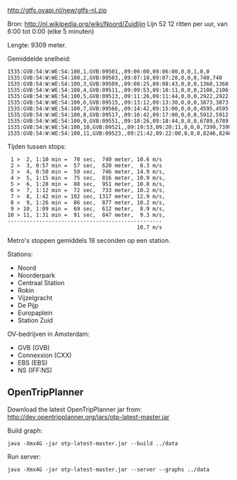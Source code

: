 http://gtfs.ovapi.nl/new/gtfs-nl.zip

Bron: http://nl.wikipedia.org/wiki/Noord/Zuidlijn
Lijn 52
12 ritten per uur, van 6:00 tot 0:00 (elke 5 minuten)

Lengte: 9309 meter.

Gemiddelde snelheid:

    1535:GVB:54:W:WE:54:100,1,GVB:09501,,09:06:00,09:06:00,0,0,1,0,0
    1535:GVB:54:W:WE:54:100,2,GVB:09503,,09:07:10,09:07:28,0,0,0,740,740
    1535:GVB:54:W:WE:54:100,3,GVB:09509,,09:08:25,09:08:43,0,0,0,1360,1360
    1535:GVB:54:W:WE:54:100,4,GVB:09511,,09:09:53,09:10:11,0,0,0,2106,2106
    1535:GVB:54:W:WE:54:100,5,GVB:09513,,09:11:26,09:11:44,0,0,0,2922,2922
    1535:GVB:54:W:WE:54:100,6,GVB:09515,,09:13:12,09:13:30,0,0,0,3873,3873
    1535:GVB:54:W:WE:54:100,7,GVB:09566,,09:14:42,09:15:00,0,0,0,4595,4595
    1535:GVB:54:W:WE:54:100,8,GVB:09517,,09:16:42,09:17:00,0,0,0,5912,5912
    1535:GVB:54:W:WE:54:100,9,GVB:09551,,09:18:26,09:18:44,0,0,0,6789,6789
    1535:GVB:54:W:WE:54:100,10,GVB:09521,,09:19:53,09:20:11,0,0,0,7399,7399
    1535:GVB:54:W:WE:54:100,11,GVB:09523,,09:21:42,09:22:00,0,0,0,8246,8246

Tijden tussen stops:

     1 >  2, 1:10 min =  70 sec,  740 meter, 10.6 m/s
     2 >  3, 0:57 min =  57 sec,  620 meter,  8.3 m/s
     3 >  4, 0:50 min =  50 sec,  746 meter, 14.9 m/s,
     4 >  5, 1:15 min =  75 sec,  816 meter, 10.9 m/s,
     5 >  6, 1:28 min =  88 sec,  951 meter, 10.8 m/s,
     6 >  7, 1:12 min =  72 sec,  733 meter, 10.2 m/s,
     7 >  8, 1:42 min = 102 sec, 1317 meter, 12.9 m/s,
     8 >  9, 1:26 min =  86 sec,  877 meter, 10.2 m/s,
     9 > 10, 1:09 min =  69 sec,  612 meter,  8.9 m/s,
    10 > 11, 1:31 min =  91 sec,  847 meter,  9.3 m/s,
    -------------------------------------------------
                                             10.7 m/s

Metro's stoppen gemiddels 18 seconden op een station.


Stations:

- Noord
- Noorderpark
- Centraal Station
- Rokin
- Vijzelgracht
- De Pijp
- Europaplein
- Station Zuid

OV-bedrijven in Amsterdam:

- GVB (GVB)
- Connexxion (CXX)
- EBS (EBS)
- NS (IFF:NS)

## OpenTripPlanner

Download the latest OpenTripPlanner jar from:
http://dev.opentripplanner.org/jars/otp-latest-master.jar

Build graph:

    java -Xmx4G -jar otp-latest-master.jar --build ../data

Run server:

    java -Xmx4G -jar otp-latest-master.jar --server --graphs ../data
